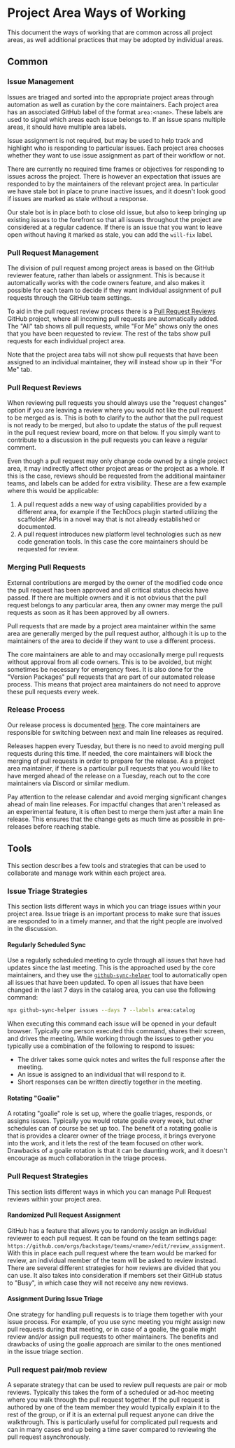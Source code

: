 # Project Area Ways of Working

This document the ways of working that are common across all project areas, as
well additional practices that may be adopted by individual areas.

## Common

### Issue Management

Issues are triaged and sorted into the appropriate project areas through
automation as well as curation by the core maintainers. Each project area has an
associated GitHub label of the format `area:<name>`. These labels are used to
signal which areas each issue belongs to. If an issue spans multiple areas, it
should have multiple area labels.

Issue assignment is not required, but may be used to help track and highlight
who is responding to particular issues. Each project area chooses whether they
want to use issue assignment as part of their workflow or not.

There are currently no required time frames or objectives for responding to
issues across the project. There is however an expectation that issues are
responded to by the maintainers of the relevant project area. In particular we
have stale bot in place to prune inactive issues, and it doesn't look good if
issues are marked as stale without a response.

Our stale bot is in place both to close old issue, but also to keep bringing up
existing issues to the forefront so that all issues throughout the project are
considered at a regular cadence. If there is an issue that you want to leave
open without having it marked as stale, you can add the `will-fix` label.

### Pull Request Management

The division of pull request among project areas is based on the GitHub reviewer
feature, rather than labels or assignment. This is because it automatically
works with the code owners feature, and also makes it possible for each team to
decide if they want individual assignment of pull requests through the GitHub
team settings.

To aid in the pull request review process there is a
[Pull Request Reviews](https://github.com/orgs/backstage/projects/2) GitHub
project, where all incoming pull requests are automatically added. The "All" tab
shows all pull requests, while "For Me" shows only the ones that you have been
requested to review. The rest of the tabs show pull requests for each individual
project area.

Note that the project area tabs will not show pull requests that have been
assigned to an individual maintainer, they will instead show up in their "For
Me" tab.

### Pull Request Reviews

When reviewing pull requests you should always use the "request changes" option
if you are leaving a review where you would not like the pull request to be
merged as is. This is both to clarify to the author that the pull request is not
ready to be merged, but also to update the status of the pull request in the
pull request review board, more on that below. If you simply want to contribute
to a discussion in the pull requests you can leave a regular comment.

Even though a pull request may only change code owned by a single project area,
it may indirectly affect other project areas or the project as a whole. If this
is the case, reviews should be requested from the additional maintainer teams,
and labels can be added for extra visibility. These are a few example where this
would be applicable:

1. A pull request adds a new way of using capabilities provided by a different
   area, for example if the TechDocs plugin started utilizing the scaffolder
   APIs in a novel way that is not already established or documented.
1. A pull request introduces new platform level technologies such as new code
   generation tools. In this case the core maintainers should be requested for
   review.

### Merging Pull Requests

External contributions are merged by the owner of the modified code once the
pull request has been approved and all critical status checks have passed. If
there are multiple owners and it is not obvious that the pull request belongs to
any particular area, then any owner may merge the pull requests as soon as it
has been approved by all owners.

Pull requests that are made by a project area maintainer within the same area
are generally merged by the pull request author, although it is up to the
maintainers of the area to decide if they want to use a different process.

The core maintainers are able to and may occasionally merge pull requests
without approval from all code owners. This is to be avoided, but might
sometimes be necessary for emergency fixes. It is also done for the "Version
Packages" pull requests that are part of our automated release process. This
means that project area maintainers do not need to approve these pull requests
every week.

### Release Process

Our release process is documented
[here](https://github.com/backstage/backstage/blob/master/docs/publishing.md).
The core maintainers are responsible for switching between next and main line
releases as required.

Releases happen every Tuesday, but there is no need to avoid merging pull
requests during this time. If needed, the core maintainers will block the
merging of pull requests in order to prepare for the release. As a project area
maintainer, if there is a particular pull requests that you would like to have
merged ahead of the release on a Tuesday, reach out to the core maintainers via
Discord or similar medium.

Pay attention to the release calendar and avoid merging significant changes
ahead of main line releases. For impactful changes that aren't released as an
experimental feature, it is often best to merge them just after a main line
release. This ensures that the change gets as much time as possible in
pre-releases before reaching stable.

## Tools

This section describes a few tools and strategies that can be used to
collaborate and manage work within each project area.

### Issue Triage Strategies

This section lists different ways in which you can triage issues within your
project area. Issue triage is an important process to make sure that issues are
responded to in a timely manner, and that the right people are involved in the
discussion.

#### Regularly Scheduled Sync

Use a regularly scheduled meeting to cycle through all issues that have had
updates since the last meeting. This is the approached used by the core
maintainers, and they use the
[`github-sync-helper`](https://github.com/benjdlambert/github-sync-helper) tool
to automatically open all issues that have been updated. To open all issues that
have been changed in the last 7 days in the catalog area, you can use the
following command:

```bash
npx github-sync-helper issues --days 7 --labels area:catalog
```

When executing this command each issue will be opened in your default browser.
Typically one person executed this command, shares their screen, and drives the
meeting. While working through the issues to gether you typically use a
combination of the following to respond to issues:

- The driver takes some quick notes and writes the full response after the
  meeting.
- An issue is assigned to an individual that will respond to it.
- Short responses can be written directly together in the meeting.

#### Rotating "Goalie"

A rotating "goalie" role is set up, where the goalie triages, responds, or
assigns issues. Typically you would rotate goalie every week, but other
schedules can of course be set up too. The benefit of a rotating goalie is that
is provides a clearer owner of the triage process, it brings everyone into the
work, and it lets the rest of the team focused on other work. Drawbacks of a
goalie rotation is that it can be daunting work, and it doesn't encourage as
much collaboration in the triage process.

### Pull Request Strategies

This section lists different ways in which you can manage Pull Request reviews
within your project area.

#### Randomized Pull Request Assignment

GitHub has a feature that allows you to randomly assign an individual reviewer
to each pull request. It can be found on the team settings page:
`https://github.com/orgs/backstage/teams/<name>/edit/review_assignment`. With
this in place each pull request where the team would be marked for review, an
individual member of the team will be asked to review instead. There are several
different strategies for how reviews are divided that you can use. It also takes
into consideration if members set their GitHub status to "Busy", in which case
they will not receive any new reviews.

#### Assignment During Issue Triage

One strategy for handling pull requests is to triage them together with your
issue process. For example, of you use sync meeting you might assign new pull
requests during that meeting, or in case of a goalie, the goalie might review
and/or assign pull requests to other maintainers. The benefits and drawbacks of
using the goalie approach are similar to the ones mentioned in the issue triage
section.

### Pull request pair/mob review

A separate strategy that can be used to review pull requests are pair or mob
reviews. Typically this takes the form of a scheduled or ad-hoc meeting where
you walk through the pull request together. If the pull request is authored by
one of the team member they would typically explain it to the rest of the group,
or if it is an external pull request anyone can drive the walkthrough. This is
particularly useful for complicated pull requests and can in many cases end up
being a time saver compared to reviewing the pull request asynchronously.
